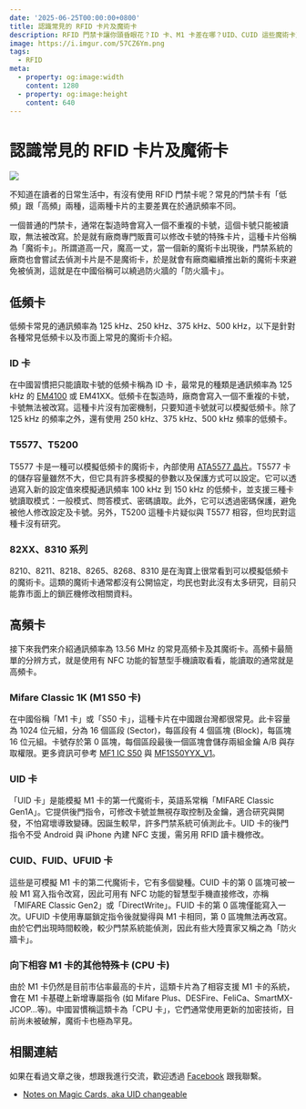 ```yaml
---
date: '2025-06-25T00:00:00+0800'
title: 認識常見的 RFID 卡片及魔術卡
description: RFID 門禁卡讓你頭昏眼花？ID 卡、M1 卡差在哪？UID、CUID 這些魔術卡又是什麼？別怕！這篇文章我會用最白話的方式，帶你一次搞懂各種 RFID 卡片與魔術卡的祕密，讓你瞬間變身 RFID 達人！
image: https://i.imgur.com/57CZ6Ym.png
tags:
  - RFID
meta:
  - property: og:image:width
    content: 1280
  - property: og:image:height
    content: 640
---
```


# 認識常見的 RFID 卡片及魔術卡

![](https://i.imgur.com/57CZ6Ym.png)

不知道在讀者的日常生活中，有沒有使用 RFID 門禁卡呢？常見的門禁卡有「低頻」跟「高頻」兩種，這兩種卡片的主要差異在於通訊頻率不同。

一個普通的門禁卡，通常在製造時會寫入一個不重複的卡號，這個卡號只能被讀取，無法被改寫。於是就有廠商專門販賣可以修改卡號的特殊卡片，這種卡片俗稱為「魔術卡」。所謂道高一尺，魔高一丈，當一個新的魔術卡出現後，門禁系統的廠商也會嘗試去偵測卡片是不是魔術卡，於是就會有廠商繼續推出新的魔術卡來避免被偵測，這就是在中國俗稱可以繞過防火牆的「防火牆卡」。

## 低頻卡

低頻卡常見的通訊頻率為 125 kHz、250 kHz、375 kHz、500 kHz，以下是針對各種常見低頻卡以及市面上常見的魔術卡介紹。

### ID 卡

在中國習慣把只能讀取卡號的低頻卡稱為 ID 卡，最常見的種類是通訊頻率為 125 kHz 的 [EM4100](https://docs.rs-online.com/6ee7/0900766b8161beae.pdf) 或 EM41XX。低頻卡在製造時，廠商會寫入一個不重複的卡號，卡號無法被改寫。這種卡片沒有加密機制，只要知道卡號就可以模擬低頻卡。除了 125 kHz 的頻率之外，還有使用 250 kHz、375 kHz、500 kHz 頻率的低頻卡。

### T5577、T5200

T5577 卡是一種可以模擬低頻卡的魔術卡，內部使用 [ATA5577 晶片](https://ww1.microchip.com/downloads/aemDocuments/documents/WSG/ProductDocuments/DataSheets/ATA5577C-Read-Write-LF-RFID-IDIC-100-to-150-kHz-Data-Sheet-DS70005357B.pdf)。T5577 卡的儲存容量雖然不大，但它具有許多模擬的參數以及保護方式可以設定。它可以透過寫入新的設定值來模擬通訊頻率 100 kHz 到 150 kHz 的低頻卡，並支援三種卡號讀取模式：一般模式、問答模式、密碼讀取。此外，它可以透過密碼保護，避免被他人修改設定及卡號。另外，T5200 這種卡片疑似與 T5577 相容，但均民對這種卡沒有研究。

### 82XX、8310 系列

8210、8211、8218、8265、8268、8310 是在淘寶上很常看到可以模擬低頻卡的魔術卡。這類的魔術卡通常都沒有公開協定，均民也對此沒有太多研究，目前只能靠市面上的鎖匠機修改相關資料。

## 高頻卡

接下來我們來介紹通訊頻率為 13.56 MHz 的常見高頻卡及其魔術卡。高頻卡最簡單的分辨方式，就是使用有 NFC 功能的智慧型手機讀取看看，能讀取的通常就是高頻卡。

### Mifare Classic 1K (M1 S50 卡)

在中國俗稱「M1 卡」或「S50 卡」，這種卡片在中國跟台灣都很常見。此卡容量為 1024 位元組，分為 16 個區段 (Sector)，每區段有 4 個區塊 (Block)，每區塊 16 位元組。卡號存於第 0 區塊，每個區段最後一個區塊會儲存兩組金鑰 A/B 與存取權限。更多資訊可參考 [MF1 IC S50](https://cdn-shop.adafruit.com/datasheets/S50.pdf) 與 [MF1S50YYX_V1](https://www.nxp.com/docs/en/data-sheet/MF1S50YYX_V1.pdf)。

### UID 卡

「UID 卡」是能模擬 M1 卡的第一代魔術卡，英語系常稱「MIFARE Classic Gen1A」。它提供後門指令，可修改卡號並無視存取控制及金鑰，適合研究與開發，不怕寫壞導致變磚。因誕生較早，許多門禁系統可偵測此卡。UID 卡的後門指令不受 Android 與 iPhone 內建 NFC 支援，需另用 RFID 讀卡機修改。

### CUID、FUID、UFUID 卡

這些是可模擬 M1 卡的第二代魔術卡，它有多個變種。CUID 卡的第 0 區塊可被一般 M1 寫入指令改寫，因此可用有 NFC 功能的智慧型手機直接修改，亦稱「MIFARE Classic Gen2」或「DirectWrite」。FUID 卡的第 0 區塊僅能寫入一次。UFUID 卡使用專屬鎖定指令後就變得與 M1 卡相同，第 0 區塊無法再改寫。由於它們出現時間較晚，較少門禁系統能偵測，因此有些大陸賣家又稱之為「防火牆卡」。

### 向下相容 M1 卡的其他特殊卡 (CPU 卡)

由於 M1 卡仍然是目前市佔率最高的卡片，這類卡片為了相容支援 M1 卡的系統，會在 M1 卡基礎上新增專屬指令 (如 Mifare Plus、DESFire、FeliCa、SmartMX-JCOP…等)。中國習慣稱這類卡為「CPU 卡」，它們通常使用更新的加密技術，目前尚未被破解，魔術卡也極為罕見。

## 相關連結

如果在看過文章之後，想跟我進行交流，歡迎透過 [Facebook](https://www.facebook.com/taichunmin) 跟我聯繫。

- [Notes on Magic Cards, aka UID changeable](https://github.com/RfidResearchGroup/proxmark3/blob/master/doc/magic_cards_notes.md)
